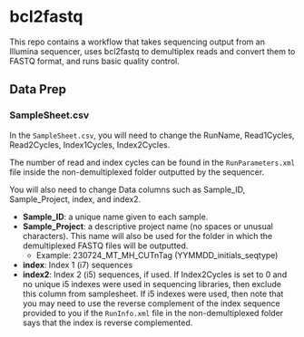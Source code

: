 # bcl2fastq

This repo contains a workflow that takes sequencing output from an Illumina sequencer, uses bcl2fastq to demultiplex reads and convert them to FASTQ format, and runs basic quality control.

## Data Prep

### SampleSheet.csv

In the `SampleSheet.csv`, you will need to change the RunName, Read1Cycles, Read2Cycles, Index1Cycles, Index2Cycles.

The number of read and index cycles can be found in the `RunParameters.xml` file inside the non-demultiplexed folder outputted by the sequencer. 

You will also need to change Data columns such as Sample_ID, Sample_Project, index, and index2.

* __Sample_ID__: a unique name given to each sample. 
* __Sample_Project__: a descriptive project name (no spaces or unusual characters). This name will also be used for the folder in which the demultiplexed FASTQ files will be outputted. 
	- Example: 230724_MT_MH_CUTnTag (YYMMDD_initials_seqtype)
* __index__: Index 1 (i7) sequences
* __index2__: Index 2 (i5) sequences, if used. If Index2Cycles is set to 0 and no unique i5 indexes were used in sequencing libraries, then exclude this column from samplesheet. If i5 indexes were used, then note that you may need to use the reverse complement of the index sequence provided to you if the `RunInfo.xml` file in the non-demultiplexed folder says that the index is reverse complemented.
